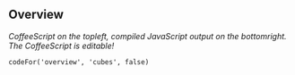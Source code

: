 ## Overview

_CoffeeScript on the <span class="hidden-md-up">top</span><span class="hidden-sm-down">left</span>, compiled JavaScript output on the <span class="hidden-md-up">bottom</span><span class="hidden-sm-down">right</span>. The CoffeeScript is editable!_

```
codeFor('overview', 'cubes', false)
```
